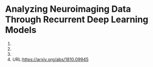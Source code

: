 # Analyzing Neuroimaging Data Through Recurrent Deep Learning Models

1.
2.
3.
4. URL:https://arxiv.org/abs/1810.09945
